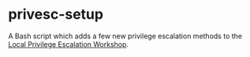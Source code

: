 # privesc-setup

A Bash script which adds a few new privilege escalation methods to the [Local Privilege Escalation Workshop](https://github.com/sagishahar/lpeworkshop).
